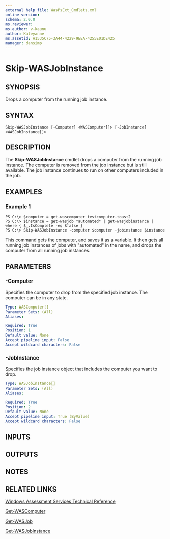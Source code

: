 ```yaml
---
external help file: WasPsExt_Cmdlets.xml
online version: 
schema: 2.0.0
ms.reviewer:
ms.author: v-kaunu
author: Kateyanne
ms.assetid: A1535C75-3A44-4229-9EEA-4255E01DE425
manager: dansimp
---
```


# Skip-WASJobInstance

## SYNOPSIS
Drops a computer from the running job instance.

## SYNTAX

```
Skip-WASJobInstance [-Computer] <WASComputer[]> [-JobInstance] <WASJobInstance[]>
```

## DESCRIPTION
The **Skip-WASJobInstance** cmdlet drops a computer from the running job instance.
The computer is removed from the job instance but is still available.
The job instance continues to run on other computers included in the job.

## EXAMPLES

### Example 1
```
PS C:\> $computer = get-wascomputer testcomputer-toast2
PS C:\> $instance = get-wasjob *automated* | get-wasjobinstance | where { $_.IsComplete -eq $false }
PS C:\> Skip-WASJobInstance -computer $computer -jobinstance $instance
```

This command gets the computer, and saves it as a variable.
It then gets all running job instances of jobs with "automated" in the name, and drops the computer from all running job instances.

## PARAMETERS

### -Computer
Specifies the computer to drop from the specified job instance.
The computer can be in any state.

```yaml
Type: WASComputer[]
Parameter Sets: (All)
Aliases: 

Required: True
Position: 1
Default value: None
Accept pipeline input: False
Accept wildcard characters: False
```

### -JobInstance
Specifies the job instance object that includes the computer you want to drop.

```yaml
Type: WASJobInstance[]
Parameter Sets: (All)
Aliases: 

Required: True
Position: 2
Default value: None
Accept pipeline input: True (ByValue)
Accept wildcard characters: False
```

## INPUTS

## OUTPUTS

## NOTES

## RELATED LINKS

[Windows Assessment Services Technical Reference](https://go.microsoft.com/fwlink/?LinkId=215628)

[Get-WASComputer](./Get-WASComputer.md)

[Get-WASJob](./Get-WASJob.md)

[Get-WASJobInstance](./Get-WASJobInstance.md)

